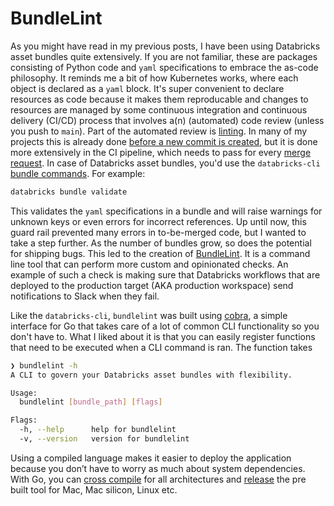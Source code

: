 # BundleLint

As you might have read in my previous posts, I have been using Databricks asset bundles quite extensively. If you are not familiar, these are packages consisting of Python code and `yaml` specifications to embrace the as-code philosophy. It reminds me a bit of how Kubernetes works, where each object is declared as a `yaml` block. It's super convenient to declare resources as code because it makes them reproducable and changes to resources are managed by some continuous integration and continuous delivery (CI/CD) process that involves a(n) (automated) code review (unless you push to `main`). Part of the automated review is [linting](https://stackoverflow.com/questions/8503559/what-is-linting). In many of my projects this is already done [before a new commit is created](https://danielsteman.com/blog/10), but it is done more extensively in the CI pipeline, which needs to pass for every [merge request](https://docs.gitlab.com/ee/user/project/merge_requests/). In case of Databricks asset bundles, you'd use the `databricks-cli` [bundle commands](https://docs.databricks.com/en/dev-tools/cli/bundle-commands.html). For example:

```bash
databricks bundle validate
```

This validates the `yaml` specifications in a bundle and will raise warnings for unknown keys or even errors for incorrect references. Up until now, this guard rail prevented many errors in to-be-merged code, but I wanted to take a step further. As the number of bundles grow, so does the potential for shipping bugs. This led to the creation of [BundleLint](https://github.com/danielsteman/bundlelint). It is a command line tool that can perform more custom and opinionated checks. An example of such a check is making sure that Databricks workflows that are deployed to the production target (AKA production workspace) send notifications to Slack when they fail.

Like the `databricks-cli`, `bundlelint` was built using [cobra](https://github.com/spf13/cobra), a simple interface for Go that takes care of a lot of common CLI functionality so you don't have to. What I liked about it is that you can easily register functions that need to be executed when a CLI command is ran. The function takes

```bash
❯ bundlelint -h
A CLI to govern your Databricks asset bundles with flexibility.

Usage:
  bundlelint [bundle_path] [flags]

Flags:
  -h, --help      help for bundlelint
  -v, --version   version for bundlelint
```

Using a compiled language makes it easier to deploy the application because you don’t have to worry as much about system dependencies. With Go, you can [cross compile](https://golangcookbook.com/chapters/running/cross-compiling/) for all architectures and [release](https://github.com/danielsteman/bundlelint/releases/tag/v1.0.0) the pre built tool for Mac, Mac silicon, Linux etc.
